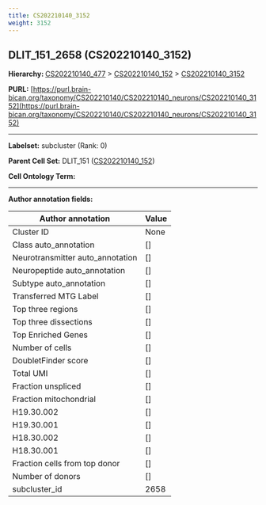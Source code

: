 ```yaml
---
title: CS202210140_3152
weight: 3152
---
```

## DLIT_151_2658 (CS202210140_3152)
<b>Hierarchy: </b>
[CS202210140_477](../CS202210140_477) >
[CS202210140_152](../CS202210140_152) >
[CS202210140_3152](../CS202210140_3152)

**PURL:** [https://purl.brain-bican.org/taxonomy/CS202210140/CS202210140_neurons/CS202210140_3152](https://purl.brain-bican.org/taxonomy/CS202210140/CS202210140_neurons/CS202210140_3152)

---


**Labelset:** subcluster (Rank: 0)

**Parent Cell Set:** DLIT_151 ([CS202210140_152](../CS202210140_152))



**Cell Ontology Term:** 

[MARKER GENES.]: #


---

[TRANSFERRED ANNOTATIONS.]: #


[AUTHOR ANNOTATION FIELDS.]: #


**Author annotation fields:**

| Author annotation | Value |
|-------------------|-------|
|Cluster ID|None|
|Class auto_annotation|[]|
|Neurotransmitter auto_annotation|[]|
|Neuropeptide auto_annotation|[]|
|Subtype auto_annotation|[]|
|Transferred MTG Label|[]|
|Top three regions|[]|
|Top three dissections|[]|
|Top Enriched Genes|[]|
|Number of cells|[]|
|DoubletFinder score|[]|
|Total UMI|[]|
|Fraction unspliced|[]|
|Fraction mitochondrial|[]|
|H19.30.002|[]|
|H19.30.001|[]|
|H18.30.002|[]|
|H18.30.001|[]|
|Fraction cells from top donor|[]|
|Number of donors|[]|
|subcluster_id|2658|
